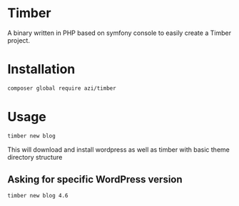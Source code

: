 # Timber
A binary written in PHP based on symfony console to easily create a Timber project.

# Installation
```bash
composer global require azi/timber
```
# Usage
```bash
timber new blog
```
This will download and install wordpress as well as timber with basic theme directory structure

## Asking for specific WordPress version
```bash
timber new blog 4.6
```